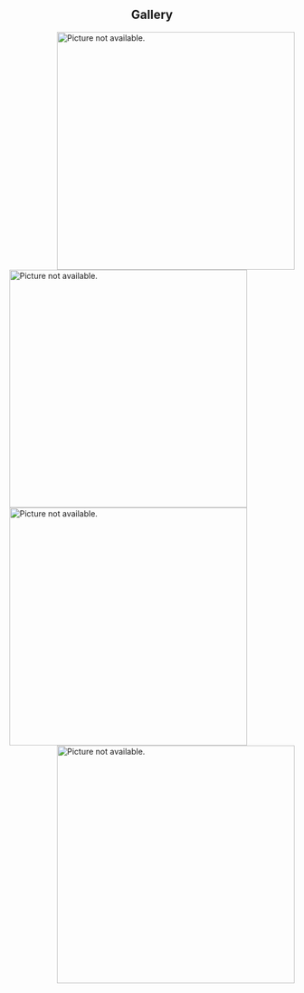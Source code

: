 <h2 align="center">Gallery</h2>
<img src="https://my.mixtape.moe/ugpggp.gif" alt="Picture not available." align="right" width="420">
<img src="https://my.mixtape.moe/yjtpda.gif" alt="Picture not available." align="left" width="420">
<img src="https://my.mixtape.moe/phcbja.gif" alt="Picture not available." align="left" width="420">
<img src="https://my.mixtape.moe/scjfvu.gif" alt="Picture not available." align="right" width="420">
